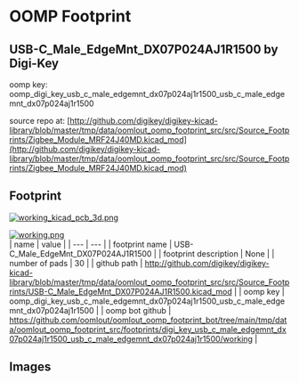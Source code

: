 # OOMP Footprint  
## USB-C_Male_EdgeMnt_DX07P024AJ1R1500  by Digi-Key  
  
oomp key: oomp_digi_key_usb_c_male_edgemnt_dx07p024aj1r1500_usb_c_male_edgemnt_dx07p024aj1r1500  
  
source repo at: [http://github.com/digikey/digikey-kicad-library/blob/master/tmp/data/oomlout_oomp_footprint_src/src/Source_Footprints/Zigbee_Module_MRF24J40MD.kicad_mod](http://github.com/digikey/digikey-kicad-library/blob/master/tmp/data/oomlout_oomp_footprint_src/src/Source_Footprints/Zigbee_Module_MRF24J40MD.kicad_mod)  
## Footprint  
  
[![working_kicad_pcb_3d.png](working_kicad_pcb_3d_600.png)](working_kicad_pcb_3d.png)  
  
[![working.png](working_600.png)](working.png)  
| name | value | 
| --- | --- | 
| footprint name | USB-C_Male_EdgeMnt_DX07P024AJ1R1500 | 
| footprint description | None | 
| number of pads | 30 | 
| github path | http://github.com/digikey/digikey-kicad-library/blob/master/tmp/data/oomlout_oomp_footprint_src/src/Source_Footprints/USB-C_Male_EdgeMnt_DX07P024AJ1R1500.kicad_mod | 
| oomp key | oomp_digi_key_usb_c_male_edgemnt_dx07p024aj1r1500_usb_c_male_edgemnt_dx07p024aj1r1500 | 
| oomp bot github | https://github.com/oomlout/oomlout_oomp_footprint_bot/tree/main/tmp/data/oomlout_oomp_footprint_src/footprints/digi_key_usb_c_male_edgemnt_dx07p024aj1r1500_usb_c_male_edgemnt_dx07p024aj1r1500/working | 
## Images  
